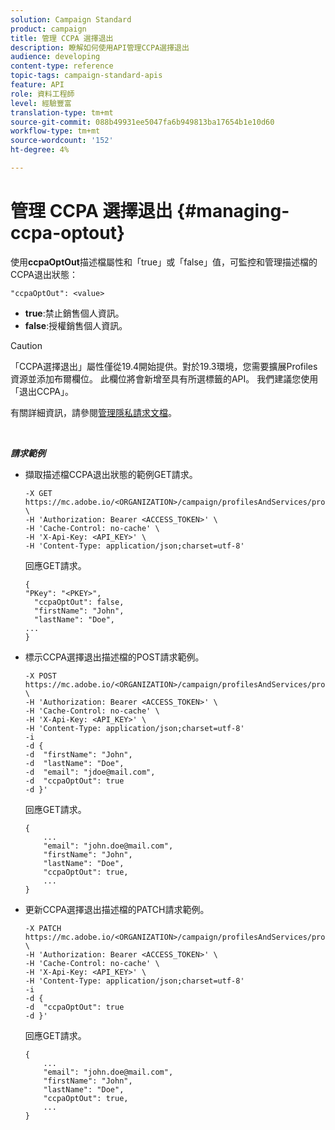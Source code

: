 ```yaml
---
solution: Campaign Standard
product: campaign
title: 管理 CCPA 選擇退出
description: 瞭解如何使用API管理CCPA選擇退出
audience: developing
content-type: reference
topic-tags: campaign-standard-apis
feature: API
role: 資料工程師
level: 經驗豐富
translation-type: tm+mt
source-git-commit: 088b49931ee5047fa6b949813ba17654b1e10d60
workflow-type: tm+mt
source-wordcount: '152'
ht-degree: 4%

---
```



# 管理 CCPA 選擇退出 {#managing-ccpa-optout}

使用&#x200B;**ccpaOptOut**&#x200B;描述檔屬性和「true」或「false」值，可監控和管理描述檔的CCPA退出狀態：

`"ccpaOptOut": <value>`

* **true**:禁止銷售個人資訊。
* **false**:授權銷售個人資訊。

>[!CAUTION]
>
>「CCPA選擇退出」屬性僅從19.4開始提供。對於19.3環境，您需要擴展Profiles資源並添加布爾欄位。 此欄位將會新增至具有所選標籤的API。 我們建議您使用「退出CCPA」。
>
>有關詳細資訊，請參閱[管理隱私請求文檔](../../start/using/privacy-requests.md#sale-of-personal-information-ccpa)。

<br/>

***請求範例***

* 擷取描述檔CCPA退出狀態的範例GET請求。

   ```
   -X GET https://mc.adobe.io/<ORGANIZATION>/campaign/profilesAndServices/profile/<PKEY> \
   -H 'Authorization: Bearer <ACCESS_TOKEN>' \
   -H 'Cache-Control: no-cache' \
   -H 'X-Api-Key: <API_KEY>' \
   -H 'Content-Type: application/json;charset=utf-8'
   ```

   回應GET請求。

   ```
   {
   "PKey": "<PKEY>",
     "ccpaOptOut": false,
     "firstName": "John",
     "lastName": "Doe",
   ...
   }
   ```

* 標示CCPA選擇退出描述檔的POST請求範例。

   ```
   -X POST https://mc.adobe.io/<ORGANIZATION>/campaign/profilesAndServices/profile/ \
   -H 'Authorization: Bearer <ACCESS_TOKEN>' \
   -H 'Cache-Control: no-cache' \
   -H 'X-Api-Key: <API_KEY>' \
   -H 'Content-Type: application/json;charset=utf-8'
   -i
   -d {
   -d  "firstName": "John",
   -d  "lastName": "Doe",
   -d  "email": "jdoe@mail.com",
   -d  "ccpaOptOut": true
   -d }'
   ```

   回應GET請求。

   ```
   {
       ...
       "email": "john.doe@mail.com",
       "firstName": "John",
       "lastName": "Doe",
       "ccpaOptOut": true,
       ...
   }
   ```

* 更新CCPA選擇退出描述檔的PATCH請求範例。

   ```
   -X PATCH https://mc.adobe.io/<ORGANIZATION>/campaign/profilesAndServices/profile/<PKEY> \
   -H 'Authorization: Bearer <ACCESS_TOKEN>' \
   -H 'Cache-Control: no-cache' \
   -H 'X-Api-Key: <API_KEY>' \
   -H 'Content-Type: application/json;charset=utf-8'
   -i
   -d {
   -d  "ccpaOptOut": true
   -d }'
   ```

   回應GET請求。

   ```
   {
       ...
       "email": "john.doe@mail.com",
       "firstName": "John",
       "lastName": "Doe",
       "ccpaOptOut": true,
       ...
   }
   ```
